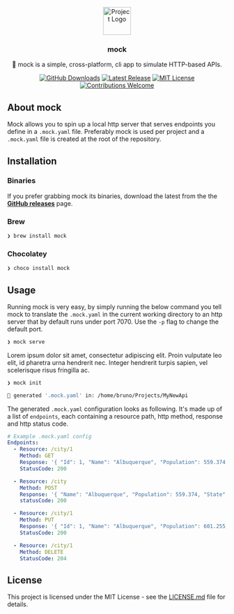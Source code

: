 <p align="center"><img src="https://twemoji.maxcdn.com/2/svg/1f4dd.svg" height="64" alt="Project Logo"></p>
<h3 align="center">mock</h3>
<p align="center">📡  mock is a simple, cross-platform, cli app to simulate HTTP-based APIs. </p>
<p align="center">
    <a href="https://github.com/bschaatsbergen/mock/releases"><img src="https://img.shields.io/github/downloads/bschaatsbergen/mock/total.svg" alt="GitHub Downloads"></a>
    <a href="https://github.com/bschaatsbergen/mock/releases/latest"><img src="https://img.shields.io/github/release/bschaatsbergen/mock.svg" alt="Latest Release"></a>
    <a href="https://github.com/bschaatsbergen/mock/blob/master/LICENSE.md"><img src="https://img.shields.io/badge/license-MIT-blue.svg" alt="MIT License"></a>
    <a href="https://github.com/bschaatsbergen/mock/issues"><img src="https://img.shields.io/badge/contributions-welcome-ff69b4.svg" alt="Contributions Welcome"></a>
</p>

## About mock

Mock allows you to spin up a local http server that serves endpoints you define in a `.mock.yaml` file. Preferably mock is used per project and a `.mock.yaml` file is created at the root of the repository.

## Installation

### Binaries 

If you prefer grabbing mock its binaries, download the latest from the the **[GitHub releases](https://github.com/bschaatsbergen/mock/releases)** page.

### Brew

```sh
❯ brew install mock
```

### Chocolatey
```cmd
❯ choco install mock
```

## Usage

Running mock is very easy, by simply running the below command you tell mock to translate the `.mock.yaml` in the current working directory to an http server that by default runs under port 7070. Use the `-p` flag to change the default port.

```sh
❯ mock serve
```

Lorem ipsum dolor sit amet, consectetur adipiscing elit. Proin vulputate leo elit, id pharetra urna hendrerit nec. Integer hendrerit turpis sapien, vel scelerisque risus fringilla ac.

```sh
❯ mock init

🎉 generated '.mock.yaml' in: /home/bruno/Projects/MyNewApi
```

The generated `.mock.yaml` configuration looks as following. It's made up of a list of `endpoints`, each containing a resource path, http method, response and http status code. 

```yaml
# Example .mock.yaml config
Endpoints:
  - Resource: /city/1
    Method: GET
    Response: '{ "Id": 1, "Name": "Albuquerque", "Population": 559.374, "State": "New Mexico" }'
    StatusCode: 200

  - Resource: /city
    Method: POST
    Response: '{ "Name": "Albuquerque", "Population": 559.374, "State": "New Mexico" }'
    statusCode: 200

  - Resource: /city/1
    Method: PUT
    Response: '{ "Id": 1, "Name": "Albuquerque", "Population": 601.255, "State": "New Mexico" }'
    StatusCode: 200

  - Resource: /city/1
    Method: DELETE
    StatusCode: 204

```

## License

This project is licensed under the MIT License - see the [LICENSE.md](LICENSE.md) file for details.
